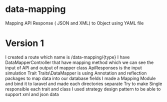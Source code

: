 # data-mapping
Mapping API Response ( JSON and XML) to Object using YAML file


# Version 1

I created a route which name is /data-mapping/{type}
I have DataMapperController that have mapping method which we can see the input of API and output of mapper
class ApiResponses is the input simulation
Trait Traits\DataMapper is using Annotation and reflection packages to map data into our database fields
I made a Mapping Module and bind it to laravel and made each directories separate
Try to make Single responsible each trait and class
I used strategy design pattern to be able to support xml and json data